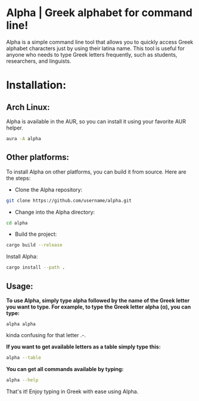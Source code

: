 # Alpha | Greek alphabet for command line!

Alpha is a simple command line tool that allows you to quickly access Greek alphabet characters just by using their latina name. This tool is useful for anyone who needs to type Greek letters frequently, such as students, researchers, and linguists.

# Installation:

## Arch Linux:

Alpha is available in the AUR, so you can install it using your favorite AUR helper.
```bash
aura -A alpha
```

## Other platforms:

To install Alpha on other platforms, you can build it from source. Here are the steps:

- Clone the Alpha repository:
```bash
git clone https://github.com/username/alpha.git
```

- Change into the Alpha directory:

```bash
cd alpha
```

- Build the project:

```bash
cargo build --release
```

Install Alpha:
```bash
cargo install --path .
```

## Usage:

**To use Alpha, simply type alpha followed by the name of the Greek letter you want to type. For example, to type the Greek letter alpha (α), you can type:**

```
alpha alpha
```

kinda confusing for that letter .-.

**If you want to get available letters as a table simply type this:**
```bash
alpha --table
```

**You can get all commands available by typing:**
```bash
alpha --help
``` 

That's it! Enjoy typing in Greek with ease using Alpha.